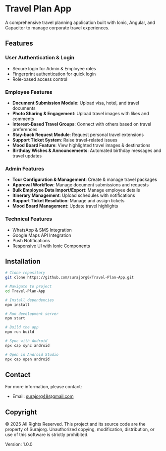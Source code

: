 # Travel Plan App

A comprehensive travel planning application built with Ionic, Angular, and Capacitor to manage corporate travel experiences.

## Features

### User Authentication & Login
- Secure login for Admin & Employee roles
- Fingerprint authentication for quick login
- Role-based access control

### Employee Features
- **Document Submission Module**: Upload visa, hotel, and travel documents
- **Photo Sharing & Engagement**: Upload travel images with likes and comments
- **Interest-Based Travel Groups**: Connect with others based on travel preferences
- **Stay-back Request Module**: Request personal travel extensions
- **Support Ticket System**: Raise travel-related issues
- **Mood Board Feature**: View highlighted travel images & destinations
- **Birthday Wishes & Announcements**: Automated birthday messages and travel updates

### Admin Features
- **Tour Configuration & Management**: Create & manage travel packages
- **Approval Workflow**: Manage document submissions and requests
- **Bulk Employee Data Import/Export**: Manage employee details
- **Itinerary Management**: Upload schedules with notifications
- **Support Ticket Resolution**: Manage and assign tickets
- **Mood Board Management**: Update travel highlights

### Technical Features
- WhatsApp & SMS Integration
- Google Maps API Integration
- Push Notifications
- Responsive UI with Ionic Components

## Installation

```bash
# Clone repository
git clone https://github.com/surajorg0/Travel-Plan-App.git

# Navigate to project
cd Travel-Plan-App

# Install dependencies
npm install

# Run development server
npm start

# Build the app
npm run build

# Sync with Android
npx cap sync android

# Open in Android Studio
npx cap open android
```

## Contact

For more information, please contact:
- Email: surajorg48@gmail.com

## Copyright

© 2025 All Rights Reserved. This project and its source code are the property of Surajorg. 
Unauthorized copying, modification, distribution, or use of this software is strictly prohibited.

Version: 1.0.0 
